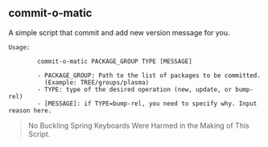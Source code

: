 commit-o-matic
--------------

A simple script that commit and add new version message for you.

```
Usage:

        commit-o-matic PACKAGE_GROUP TYPE [MESSAGE]

        - PACKAGE_GROUP: Path to the list of packages to be committed.
          (Example: TREE/groups/plasma)
        - TYPE: type of the desired operation (new, update, or bump-rel)
        - [MESSAGE]: if TYPE=bump-rel, you need to specify why. Input reason here.
```

> No Buckling Spring Keyboards Were Harmed in the Making of This Script.
